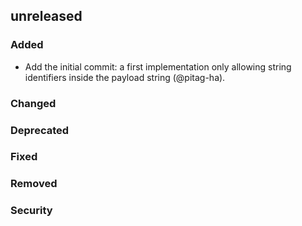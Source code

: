 ## unreleased

### Added

- Add the initial commit: a first implementation only allowing string identifiers inside the payload string (@pitag-ha).

### Changed

### Deprecated

### Fixed

### Removed

### Security